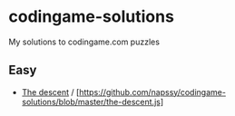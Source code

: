 # codingame-solutions
My solutions to codingame.com puzzles

## Easy
  -  [The descent](https://www.codingame.com/ide/puzzle/the-descent) / [https://github.com/napssy/codingame-solutions/blob/master/the-descent.js]
